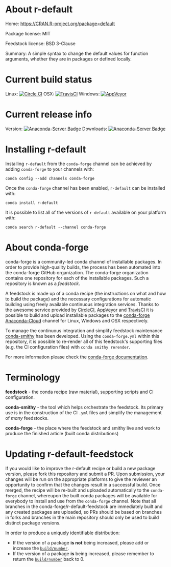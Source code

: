 About r-default
===============

Home: https://CRAN.R-project.org/package=default

Package license: MIT

Feedstock license: BSD 3-Clause

Summary: A simple syntax to change the default values for function arguments, whether they are in packages or defined locally.



Current build status
====================

Linux: [![Circle CI](https://circleci.com/gh/conda-forge/r-default-feedstock.svg?style=shield)](https://circleci.com/gh/conda-forge/r-default-feedstock)
OSX: [![TravisCI](https://travis-ci.org/conda-forge/r-default-feedstock.svg?branch=master)](https://travis-ci.org/conda-forge/r-default-feedstock)
Windows: [![AppVeyor](https://ci.appveyor.com/api/projects/status/github/conda-forge/r-default-feedstock?svg=True)](https://ci.appveyor.com/project/conda-forge/r-default-feedstock/branch/master)

Current release info
====================
Version: [![Anaconda-Server Badge](https://anaconda.org/conda-forge/r-default/badges/version.svg)](https://anaconda.org/conda-forge/r-default)
Downloads: [![Anaconda-Server Badge](https://anaconda.org/conda-forge/r-default/badges/downloads.svg)](https://anaconda.org/conda-forge/r-default)

Installing r-default
====================

Installing `r-default` from the `conda-forge` channel can be achieved by adding `conda-forge` to your channels with:

```
conda config --add channels conda-forge
```

Once the `conda-forge` channel has been enabled, `r-default` can be installed with:

```
conda install r-default
```

It is possible to list all of the versions of `r-default` available on your platform with:

```
conda search r-default --channel conda-forge
```


About conda-forge
=================

conda-forge is a community-led conda channel of installable packages.
In order to provide high-quality builds, the process has been automated into the
conda-forge GitHub organization. The conda-forge organization contains one repository
for each of the installable packages. Such a repository is known as a *feedstock*.

A feedstock is made up of a conda recipe (the instructions on what and how to build
the package) and the necessary configurations for automatic building using freely
available continuous integration services. Thanks to the awesome service provided by
[CircleCI](https://circleci.com/), [AppVeyor](http://www.appveyor.com/)
and [TravisCI](https://travis-ci.org/) it is possible to build and upload installable
packages to the [conda-forge](https://anaconda.org/conda-forge)
[Anaconda-Cloud](http://docs.anaconda.org/) channel for Linux, Windows and OSX respectively.

To manage the continuous integration and simplify feedstock maintenance
[conda-smithy](http://github.com/conda-forge/conda-smithy) has been developed.
Using the ``conda-forge.yml`` within this repository, it is possible to re-render all of
this feedstock's supporting files (e.g. the CI configuration files) with ``conda smithy rerender``.

For more information please check the [conda-forge documentation](https://conda-forge.org/docs/).

Terminology
===========

**feedstock** - the conda recipe (raw material), supporting scripts and CI configuration.

**conda-smithy** - the tool which helps orchestrate the feedstock.
                   Its primary use is in the construction of the CI ``.yml`` files
                   and simplify the management of *many* feedstocks.

**conda-forge** - the place where the feedstock and smithy live and work to
                  produce the finished article (built conda distributions)


Updating r-default-feedstock
============================

If you would like to improve the r-default recipe or build a new
package version, please fork this repository and submit a PR. Upon submission,
your changes will be run on the appropriate platforms to give the reviewer an
opportunity to confirm that the changes result in a successful build. Once
merged, the recipe will be re-built and uploaded automatically to the
`conda-forge` channel, whereupon the built conda packages will be available for
everybody to install and use from the `conda-forge` channel.
Note that all branches in the conda-forge/r-default-feedstock are
immediately built and any created packages are uploaded, so PRs should be based
on branches in forks and branches in the main repository should only be used to
build distinct package versions.

In order to produce a uniquely identifiable distribution:
 * If the version of a package **is not** being increased, please add or increase
   the [``build/number``](http://conda.pydata.org/docs/building/meta-yaml.html#build-number-and-string).
 * If the version of a package **is** being increased, please remember to return
   the [``build/number``](http://conda.pydata.org/docs/building/meta-yaml.html#build-number-and-string)
   back to 0.